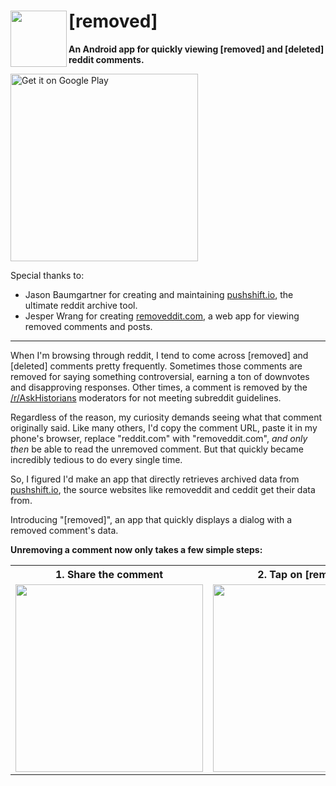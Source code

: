 # [removed] <img src="https://user-images.githubusercontent.com/13255511/74567142-b74a0380-4f3a-11ea-990b-c7d30f3fa078.png" width="90px" align="left">
__An Android app for quickly viewing [removed] and [deleted] reddit comments.__

<a target="_blank" href='https://play.google.com/store/apps/details?id=com.humzaman.removed'><img alt='Get it on Google Play' src='https://play.google.com/intl/en_us/badges/static/images/badges/en_badge_web_generic.png' width="300px"/></a>

Special thanks to: 
* Jason Baumgartner for creating and maintaining <a href="https://pushshift.io">pushshift.io</a>, the ultimate reddit archive tool.
* Jesper Wrang for creating <a href="https://removeddit.com">removeddit.com</a>, a web app for viewing removed comments and posts.

----

When I'm browsing through reddit, I tend to come across [removed] and [deleted] comments pretty frequently. Sometimes those comments are removed for saying something controversial, earning a ton of downvotes and disapproving responses. Other times, a comment is removed by the <a href="https://reddit.com/r/AskHistorians">/r/AskHistorians</a> moderators for not meeting subreddit guidelines.

Regardless of the reason, my curiosity demands seeing what that comment originally said. Like many others, I'd copy the comment URL, paste it in my phone's browser, replace "reddit.com" with "removeddit.com", _and only then_ be able to read the unremoved comment. But that quickly became incredibly tedious to do every single time.

So, I figured I'd make an app that directly retrieves archived data from <a href="https://pushshift.io">pushshift.io</a>, the source websites like removeddit and ceddit get their data from.

Introducing "[removed]", an app that quickly displays a dialog with a removed comment's data.

__Unremoving a comment now only takes a few simple steps:__

<table style="width:100%">
    <tr>
        <th>1. Share the comment</th>
        <th>2. Tap on [removed]</th> 
        <th>3. Comment unremoved!</th>
    </tr>
    <tr>
        <td><img src="https://user-images.githubusercontent.com/13255511/74518321-3b6b9f00-4ed9-11ea-8cdc-baa133e7a78b.jpg" width="300px"/></td>
        <td><img src="https://user-images.githubusercontent.com/13255511/74520913-1d546d80-4ede-11ea-8fae-a7c6aed78220.jpg" width="300px"/></td> 
        <td><img src="https://user-images.githubusercontent.com/13255511/74520915-1f1e3100-4ede-11ea-8cac-d791f773324f.jpg" width="300px"/></td>
    </tr>
</table>
